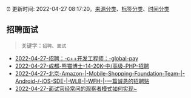 :alarm_clock: 更新时间: 2022-04-27 08:17:20。[来源分类](../README.md)、[标签分类](../TAGS.md)、[时间分类](../TIMELINE.md)

## 招聘面试


> 关键字：`招聘`、`面试`



- [2022-04-27-招聘：-c++开发工程师：-global-pay](https://www.v2ex.com/t/849589) 
- [2022-04-27-成都-熊猫博士-14-20K-中/高级-PHP-招聘](https://www.v2ex.com/t/849585) 
- [2022-04-27-北京-Amazon-|-Mobile-Shopping-Foundation-Team-|-Android-/-iOS-SDE-|-WLB-|-WFH-|-一篇诚恳的招聘贴](https://www.v2ex.com/t/849584) 
- [2022-04-27-面试官经常问的观察者模式如何实现~](https://toutiao.io/k/gpjpjm8) 
